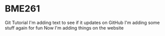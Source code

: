 # BME261
Git Tutorial
I'm adding text to see if it updates on GitHub
I'm adding some stuff again for fun
Now I'm adding things on the website
